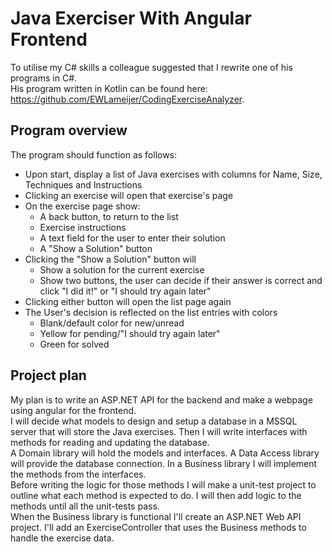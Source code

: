 # Java Exerciser With Angular Frontend
To utilise my C# skills a colleague suggested that I rewrite one of his programs in C#.  
His program written in Kotlin can be found here: https://github.com/EWLameijer/CodingExerciseAnalyzer.

## Program overview
The program should function as follows:
- Upon start, display a list of Java exercises with columns for Name, Size, Techniques and Instructions
- Clicking an exercise will open that exercise's page
- On the exercise page show:
  - A back button, to return to the list
  - Exercise instructions
  - A text field for the user to enter their solution
  - A "Show a Solution" button
- Clicking the "Show a Solution" button will
  - Show a solution for the current exercise
  - Show two buttons, the user can decide if their answer is correct and
    click "I did it!" or "I should try again later"
- Clicking either button will open the list page again
- The User's decision is reflected on the list entries with colors
  - Blank/default color for new/unread
  - Yellow for pending/"I should try again later"
  - Green for solved

## Project plan
My plan is to write an ASP.NET API for the backend and make a webpage using angular for the frontend.  
I will decide what models to design and setup a database in a MSSQL server that will store the Java exercises.
Then I will write interfaces with methods for reading and updating the database.  
A Domain library will hold the models and interfaces.
A Data Access library will provide the database connection.
In a Business library I will implement the methods from the interfaces.  
Before writing the logic for those methods I will make a unit-test project to outline what each method is
expected to do. I will then add logic to the methods until all the unit-tests pass.  
When the Business library is functional I'll create an ASP.NET Web API project.
I'll add an ExerciseController that uses the Business methods to handle the exercise data.